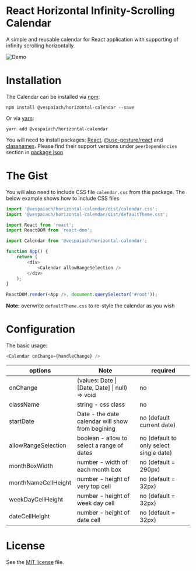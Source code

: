 # React Horizontal Infinity-Scrolling Calendar

A simple and reusable calendar for React application with supporting of infinity scrolling horizontally.

![Demo](https://raw.githubusercontent.com/vespaiach/react-horizontal-calendar/main/view.gif)

# Installation

The Calendar can be installed via [npm](https://github.com/npm/cli):

```
npm install @vespaiach/horizontal-calendar --save
```

Or via [yarn](https://github.com/yarnpkg/yarn):

```
yarn add @vespaiach/horizontal-calendar
```

You will need to install packages: [React](https://github.com/facebook/react), [@use-gesture/react](https://github.com/pmndrs/use-gesture) and [classnames](https://github.com/JedWatson/classnames). Please find their support versions under `peerDependencies` section in [package.json](https://github.com/vespaiach/react-horizontal-calendar/blob/main/package.json)

# The Gist

You will also need to include CSS file `calendar.css` from this package. The below example shows how to include CSS files

```js
import '@vespaiach/horizontal-calendar/dist/calendar.css';
import '@vespaiach/horizontal-calendar/dist/defaultTheme.css';

import React from 'react';
import ReactDOM from 'react-dom';

import Calendar from '@vespaiach/horizontal-calendar';

function App() {
    return (
        <div>
            <Calendar allowRangeSelection />
        </div>
    );
}

ReactDOM.render(<App />, document.querySelector('#root'));
```

**Note:** overwrite `defaultTheme.css` to re-style the calendar as you wish 

# Configuration

The basic usage:

```js
<Calendar onChange={handleChange} />
```

| options             | Note                                             | required                                |
| ------------------- | ------------------------------------------------ | --------------------------------------- |
| onChange            | (values: Date \| [Date, Date] \| null) => void   | no                                      |
| className           | string - css class                               | no                                      |
| startDate           | Date - the date calendar will show from begining | no (default current date)               |
| allowRangeSelection | boolean - allow to select a range of dates       | no (default to only select single date) |
| monthBoxWidth       | number - width of each month box                 | no (default = 290px)                    |
| monthNameCellHeight | number - height of very top cell                 | no (default = 32px)                     |
| weekDayCellHeight   | number - height of week day cell                 | no (default = 32px)                     |
| dateCellHeight      | number - height of date cell                     | no (default = 32px)                     |

# License

See the [MIT license](https://github.com/vespaiach/react-horizontal-calendar/blob/main/LICENSE) file.
